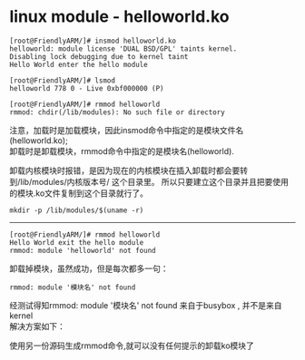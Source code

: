 linux module - helloworld.ko
====

	[root@FriendlyARM/]# insmod helloworld.ko
	helloworld: module license 'DUAL BSD/GPL' taints kernel.
	Disabling lock debugging due to kernel taint
	Hello World enter the hello module

	[root@FriendlyARM/]# lsmod
	helloworld 778 0 - Live 0xbf000000 (P)

	[root@FriendlyARM/]# rmmod helloworld
	rmmod: chdir(/lib/modules): No such file or directory

注意，加载时是加载模块，因此insmod命令中指定的是模块文件名(helloworld.ko);     
卸载时是卸载模块，rmmod命令中指定的是模块名(helloworld).

卸载内核模块时报错，是因为现在的内核模块在插入卸载时都会要转到/lib/modules/内核版本号/ 这个目录里。
所以只要建立这个目录并且把要使用的模块.ko文件复制到这个目录就行了。

	mkdir -p /lib/modules/$(uname -r)

----

	[root@FriendlyARM/]# rmmod helloworld
	Hello World exit the hello module
	rmmod: module 'helloworld' not found

卸载掉模块，虽然成功，但是每次都多一句：

	rmmod: module '模块名' not found    

经测试得知rmmod: module '模块名' not found 来自于busybox , 并不是来自kernel      
解决方案如下：    

使用另一份源码生成rmmod命令,就可以没有任何提示的卸载ko模块了   
